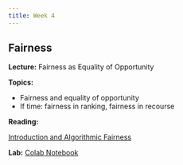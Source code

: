 ```yaml
---
title: Week 4
---
```


## Fairness

**Lecture:** Fairness as Equality of Opportunity

<!--- 
* DS-UA 202: [fairness and causality](../../../assets/5_counterfactual_fairness_2023_202.pdf) and [fairness of equality of opportunity](../../../assets/6_Fairness_2023_202.pdf) and [equality of opportunity](../../../assets/7_Fairness_EO_2023_202.pdf) 
-->
<!---
* DS-GA 1017: <br>
  [fairness as equality of opportunity](../../../assets/4_Fairness_1017.pdf)<br>
  [fairness in ranking](../../../assets/4_Fairness_in_Ranking.pdf)<br>
  [fairness in algorithmic recourse (vignette)](../../../assets/4_Algorithmic_Recourse_Vignette.pdf)
-->

**Topics:**

* Fairness and equality of opportunity
* If time: fairness in ranking, fairness in recourse

**Reading:**  

[Introduction and Algorithmic Fairness](../../../assets/fairness_reader_2025.pdf) 


**Lab:** [Colab Notebook](https://drive.google.com/file/d/11ZUDSM5Eo0zbcVEilZ3Khy44Bl3cZD6F/view?usp=sharing)

<!---
* DS-GA 1017: [Colab Notebook](https://colab.research.google.com/drive/1yC_vdcVrvDkrAUhPhrgcOU4UT2rOycfx?usp=sharing)
* DS-UA 202: [Colab Notebook](https://colab.research.google.com/drive/1BOefomb4ZIET_H3eHLv2T9frSlIodCu9?usp=sharing)
-->



<!--- 
* DS-UA 202: [Q&A slides - Feb 24th](https://docs.google.com/presentation/d/1vemeXf03EifmOOT0JHFstijUblRT0Xib6HJ9pWVn6xI/edit?usp=sharing) 
-->
